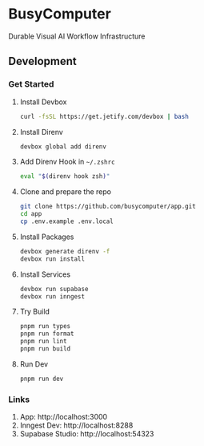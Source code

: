 # BusyComputer

Durable Visual AI Workflow Infrastructure

## Development

### Get Started

1. Install Devbox

   ```zsh
   curl -fsSL https://get.jetify.com/devbox | bash
   ```

2. Install Direnv

   ```zsh
   devbox global add direnv
   ```

3. Add Direnv Hook in `~/.zshrc`

   ```zsh
   eval "$(direnv hook zsh)"
   ```

4. Clone and prepare the repo

   ```zsh
   git clone https://github.com/busycomputer/app.git
   cd app
   cp .env.example .env.local
   ```

5. Install Packages

   ```zsh
   devbox generate direnv -f
   devbox run install
   ```

6. Install Services

   ```zsh
   devbox run supabase
   devbox run inngest
   ```

7. Try Build

   ```zsh
   pnpm run types
   pnpm run format
   pnpm run lint
   pnpm run build
   ```

8. Run Dev

   ```zsh
   pnpm run dev
   ```

### Links

1. App: http://localhost:3000
2. Inngest Dev: http://localhost:8288
3. Supabase Studio: http://localhost:54323
